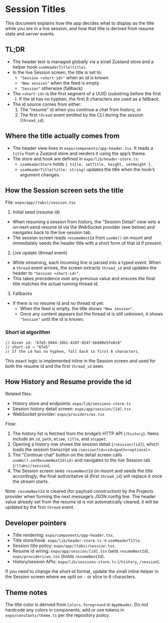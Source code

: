 # Session Titles

This document explains how the app decides what to display as the title while you are in a live session, and how that title is derived from resume state and server events.

## TL;DR

- The header text is managed globally via a small Zustand store and a helper hook `useHeaderTitle(title)`.
- In the live Session screen, the title is set to:
  - `"Session <short-id>"` when an id is known
  - `"New session"` when the feed is empty
  - `"Session"` otherwise (fallback)
- The `<short-id>` is the first segment of a UUID (substring before the first `-`). If the id has no hyphen, the first 6 characters are used as a fallback.
- The id source comes from either:
  1) The “resume” id when you continue a chat from history, or
  2) The first `thread` event emitted by the CLI during the session (`thread_id`).

## Where the title actually comes from

- The header view lives in `expo/components/app-header.tsx`. It reads a `title` from a Zustand store and renders it using the app’s theme.
- The store and hook are defined in `expo/lib/header-store.ts`:
  - `useHeaderStore` holds `{ title, setTitle, height, setHeight }`.
  - `useHeaderTitle(title: string)` updates the title when the hook’s argument changes.

## How the Session screen sets the title

File: `expo/app/(tabs)/session.tsx`

1) Initial seed (resume id)

- When resuming a session from history, the “Session Detail” view sets a on‑next‑send resume id via the WebSocket provider (see below) and navigates back to the live session tab.
- The session screen reads `resumeNextId` from `useWs()` on mount and immediately seeds the header title with a short form of that id if present.

2) Live update (thread event)

- While streaming, each incoming line is parsed into a typed event. When a `thread` event arrives, the screen extracts `thread_id` and updates the header to `"Session <short-id>"`.
- This takes precedence over any previous value and ensures the final title matches the actual running thread id.

3) Fallbacks

- If there is no resume id and no thread id yet:
  - When the feed is empty, the title shows `"New session"`.
  - Once any content appears but the thread id is still unknown, it shows `"Session"` until the id is known.

### Short id algorithm

```
// Given id: "67e5-5044-10b1-426f-9247-bb680e5fe0c8"
// short-id → "67e5"
// If the id has no hyphen, fall back to first 6 characters.
```

This exact logic is implemented inline in the Session screen and used for both the resume id and the first `thread_id` seen.

## How History and Resume provide the id

Related files:
- History store and endpoints: `expo/lib/sessions-store.ts`
- Session history detail screen: `expo/app/session/[id].tsx`
- WebSocket provider: `expo/providers/ws.tsx`

Flow:
1) The history list is fetched from the bridge’s HTTP API (`/history`). Items include an `id`, `path`, `mtime`, `title`, and `snippet`.
2) Opening a history row shows the session detail (`/session/[id]`), which loads the session transcript via `/session?id=<id>&path=<optional>`.
3) The “Continue chat” button on the detail screen calls `useWs().setResumeNextId(id)` and navigates to the live Session tab (`/(tabs)/session`).
4) The Session screen sees `resumeNextId` on mount and seeds the title accordingly; the final authoritative id (first `thread_id`) will replace it once the stream starts.

Note: `resumeNextId` is cleared (for payload construction) by the Projects provider when forming the next message’s JSON config line. The header value already set from the resume id is not automatically cleared; it will be updated by the first `thread` event.

## Developer pointers

- Title rendering: `expo/components/app-header.tsx`.
- Title store/hook: `expo/lib/header-store.ts` → `useHeaderTitle`.
- Session title policy: `expo/app/(tabs)/session.tsx`.
- Resume id wiring: `expo/app/session/[id].tsx` (sets `resumeNextId`), `expo/providers/ws.tsx` (holds `resumeNextId`).
- History/session APIs: `expo/lib/sessions-store.ts` (`/history`, `/session`).

If you need to change the short‑id format, update the small inline helper in the Session screen where we split on `-` or slice to 6 characters.

## Theme notes

The title color is derived from `Colors.foreground` in `AppHeader`. Do not hardcode any colors in components; add or use tokens in `expo/constants/theme.ts` per the repository policy.


